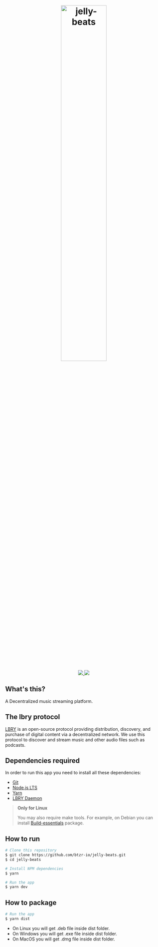 <h1 align=center>
  <img src="https://user-images.githubusercontent.com/39308480/43605302-e794780c-9665-11e8-9e25-7abefc7a3092.png" alt="jelly-              beats" width="54%">
</h1>

<p align="center">
 <a href=https://david-dm.org/btzr-io/jelly-beats>                
   <img src=https://img.shields.io/david/btzr-io/jelly-beats.svg?style=flat-square />
 </a>
 <a src="https://github.com/btzr-io/electron-preact-app/blob/master/LICENSE">
   <img src="https://img.shields.io/github/license/btzr-io/jelly-beats.svg?style=flat-square" />
  </a>
</p>

## What's this?

A Decentralized music streaming platform.

## The lbry protocol

[LBRY](https://github.com/lbryio/lbry) is an open-source protocol providing distribution, discovery, and purchase of digital content via a decentralized network. We use this protocol to discover and stream music and other audio files such as podcasts.

## Dependencies required

In order to run this app you need to install all these dependencies:

- [Git](https://git-scm.com/)
- [Node.js LTS](https://nodejs.org/)
- [Yarn](https://yarnpkg.com/)
- [LBRY Daemon](https://lbry.io/quickstart/install)

> **Only for Linux**
>
> You may also require make tools. For example, on Debian you can install [Build-essentials](https://packages.debian.org/stretch/build-essential) package.

## How to run

```sh
# Clone this repository
$ git clone https://github.com/btzr-io/jelly-beats.git
$ cd jelly-beats

# Install NPM dependencies
$ yarn

# Run the app
$ yarn dev
```

## How to package

```sh
# Run the app
$ yarn dist
```

- On Linux you will get .deb file inside dist folder.
- On Windows you will get .exe file inside dist folder.
- On MacOS you will get .dmg file inside dist folder.
